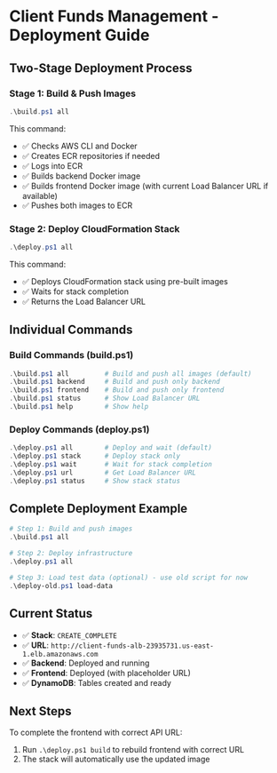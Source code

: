 # Client Funds Management - Deployment Guide

## Two-Stage Deployment Process

### Stage 1: Build & Push Images
```powershell
.\build.ps1 all
```
This command:
- ✅ Checks AWS CLI and Docker
- ✅ Creates ECR repositories if needed
- ✅ Logs into ECR
- ✅ Builds backend Docker image
- ✅ Builds frontend Docker image (with current Load Balancer URL if available)
- ✅ Pushes both images to ECR

### Stage 2: Deploy CloudFormation Stack
```powershell
.\deploy.ps1 all
```
This command:
- ✅ Deploys CloudFormation stack using pre-built images
- ✅ Waits for stack completion
- ✅ Returns the Load Balancer URL

## Individual Commands

### Build Commands (build.ps1)
```powershell
.\build.ps1 all         # Build and push all images (default)
.\build.ps1 backend     # Build and push only backend
.\build.ps1 frontend    # Build and push only frontend
.\build.ps1 status      # Show Load Balancer URL
.\build.ps1 help        # Show help
```

### Deploy Commands (deploy.ps1)
```powershell
.\deploy.ps1 all        # Deploy and wait (default)
.\deploy.ps1 stack      # Deploy stack only
.\deploy.ps1 wait       # Wait for stack completion
.\deploy.ps1 url        # Get Load Balancer URL
.\deploy.ps1 status     # Show stack status
```

## Complete Deployment Example

```powershell
# Step 1: Build and push images
.\build.ps1 all

# Step 2: Deploy infrastructure
.\deploy.ps1 all

# Step 3: Load test data (optional) - use old script for now
.\deploy-old.ps1 load-data
```

## Current Status

- ✅ **Stack**: `CREATE_COMPLETE`
- ✅ **URL**: `http://client-funds-alb-23935731.us-east-1.elb.amazonaws.com`
- ✅ **Backend**: Deployed and running
- ✅ **Frontend**: Deployed (with placeholder URL)
- ✅ **DynamoDB**: Tables created and ready

## Next Steps

To complete the frontend with correct API URL:
1. Run `.\deploy.ps1 build` to rebuild frontend with correct URL
2. The stack will automatically use the updated image
